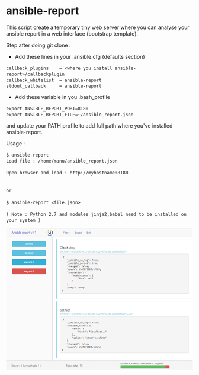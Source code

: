 ansible-report
=

This script create a temporary tiny web server where you can analyse your ansible report in a web interface (bootstrap template).

Step after doing git clone :

- Add these lines in your .ansible.cfg (defaults section)

```
callback_plugins    = <where you install ansible-report>/callbackplugin
callback_whitelist  = ansible-report
stdout_callback     = ansible-report
```

- Add these variable in you .bash_profile
```
export ANSIBLE_REPORT_PORT=8180
export ANSIBLE_REPORT_FILE=~/ansible_report.json
```

and update your PATH profile to add full path where you've installed ansible-report.


Usage :

```
$ ansible-report
Load file : /home/manu/ansible_report.json

Open browser and load : http://myhostname:8180


or

$ ansible-report <file.json>

( Note : Python 2.7 and modules jinja2,babel need to be installed on your system )

```

![alt text](prnt-screen.jpg)
